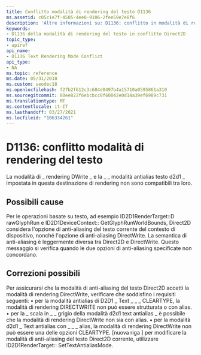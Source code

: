 ```yaml
---
title: Conflitto modalità di rendering del testo D1136
ms.assetid: c05c1e7f-4505-4ee0-9106-2fee59e7e8f6
description: 'Altre informazioni su: D1136: conflitto in modalità di rendering del testo'
keywords:
- D1136 della modalità di rendering del testo in conflitto Direct2D
topic_type:
- apiref
api_name:
- D1136 Text Rendering Mode Conflict
api_type:
- NA
ms.topic: reference
ms.date: 05/31/2018
ms.custom: seodec18
ms.openlocfilehash: f27b2f612c3c604d0497b4a15710a0595861a310
ms.sourcegitcommit: 80ee822f6ebcbcc8f60042e0d14a39ef6989c731
ms.translationtype: MT
ms.contentlocale: it-IT
ms.lasthandoff: 03/27/2021
ms.locfileid: "106334261"
---
```

# <a name="d1136-text-rendering-mode-conflict"></a>D1136: conflitto modalità di rendering del testo

La modalità di \_ rendering DWrite \_ e la \_ \_ modalità antialias testo d2d1 \_ impostata in questa destinazione di rendering non sono compatibili tra loro.






 

## <a name="possible-causes"></a>Possibili cause

Per le operazioni basate su testo, ad esempio ID2D1RenderTarget::D rawGlyphRun e ID2D1DeviceContext:: GetGlyphRunWorldBounds, Direct2D considera l'opzione di anti-aliasing del testo corrente del contesto di dispositivo, nonché l'opzione di anti-aliasing DirectWrite. La semantica di anti-aliasing è leggermente diversa tra Direct2D e DirectWrite. Questo messaggio si verifica quando le due opzioni di anti-aliasing specificate non concordano.

## <a name="possible-fixes"></a>Correzioni possibili

Per assicurarsi che la modalità di anti-aliasing del testo Direct2D accetti la modalità di rendering DirectWrite, verificare che soddisfino i requisiti seguenti: • per la modalità antialias di D2D1 \_ Text \_ \_ \_ CLEARTYPE, la modalità di rendering DIRECTWRITE non può essere strutturata o con alias. • per la \_ scala in \_ \_ grigio della modalità d2d1 text antialias \_ è possibile che la modalità di rendering DirectWrite non sia con alias. • per la modalità d2d1 \_ Text antialias con \_ \_ \_ alias, la modalità di rendering DirectWrite non può essere una delle opzioni CLEARTYPE. \[nuova riga \] per modificare la modalità di anti-aliasing del testo Direct2D corrente, utilizzare ID2D1RenderTarget:: SetTextAntialiasMode.

 

 




